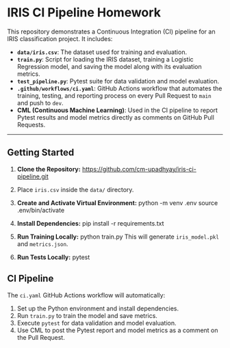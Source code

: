 # IRIS CI Pipeline Homework

This repository demonstrates a Continuous Integration (CI) pipeline for an IRIS classification project. It includes:

- **`data/iris.csv`**: The dataset used for training and evaluation.
- **`train.py`**: Script for loading the IRIS dataset, training a Logistic Regression model, and saving the model along with its evaluation metrics.
- **`test_pipeline.py`**: Pytest suite for data validation and model evaluation.
- **`.github/workflows/ci.yaml`**: GitHub Actions workflow that automates the training, testing, and reporting process on every Pull Request to `main` and push to `dev`.
- **CML (Continuous Machine Learning)**: Used in the CI pipeline to report Pytest results and model metrics directly as comments on GitHub Pull Requests.

---

## Getting Started

1.  **Clone the Repository:**
    https://github.com/cm-upadhyay/iris-ci-pipeline.git

2.  Place `iris.csv` inside the `data/` directory.

3.  **Create and Activate Virtual Environment:**
    python -m venv .env
    source .env/bin/activate

4.  **Install Dependencies:**
    pip install -r requirements.txt

5.  **Run Training Locally:**
    python train.py
    This will generate `iris_model.pkl` and `metrics.json`.

6.  **Run Tests Locally:**
    pytest

## CI Pipeline

The `ci.yaml` GitHub Actions workflow will automatically:
1.  Set up the Python environment and install dependencies.
2.  Run `train.py` to train the model and save metrics.
3.  Execute `pytest` for data validation and model evaluation.
4.  Use CML to post the Pytest report and model metrics as a comment on the Pull Request.